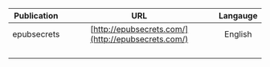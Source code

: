 <style>
.tablelines table, .tablelines td, .tablelines th {
        border: 1px solid black; padding:10px;
        }
</style>

|  Publication  | URL | Langauge |
|:-------------:|:-------------:|:------------:|
| epubsecrets  | [http://epubsecrets.com/](http://epubsecrets.com/) | English |
|   |  |  |
|   |  |  |
|   |  |  |
|   |  |  |



